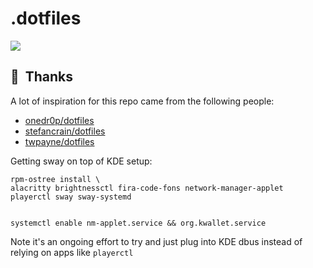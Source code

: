 # .dotfiles

![](https://i.imgur.com/RIKJ5TW.png)

## :handshake:&nbsp; Thanks

A lot of inspiration for this repo came from the following people:

- [onedr0p/dotfiles](https://github.com/onedr0p/dotfiles)
- [stefancrain/dotfiles](https://github.com/stefancrain/dotfiles)
- [twpayne/dotfiles](https://github.com/twpayne/dotfiles)

Getting sway on top of KDE setup:

```
rpm-ostree install \
alacritty brightnessctl fira-code-fons network-manager-applet playerctl sway sway-systemd


systemctl enable nm-applet.service && org.kwallet.service
```

Note it's an ongoing effort to try and just plug into KDE dbus instead of relying on apps like `playerctl`

